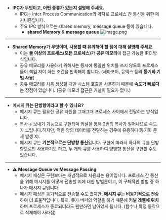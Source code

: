- **IPC가 무엇이고, 어떤 종류가 있는지 설명해 주세요.**
    - IPC는 Inter Process Communication의 약자로 프로세스 간 통신을 위한 메커니즘입니다.
    - 주요 IPC 방식으로는 shared memory, message queue 등이 있습니다.
        - **shared Memory** & **message queue**
          ![image.png](https://img1.daumcdn.net/thumb/R1280x0/?scode=mtistory2&fname=https%3A%2F%2Fblog.kakaocdn.net%2Fdn%2FbDS16L%2Fbtq6cUgBhUP%2FctoU6yixvYtxP6TDYgU4zK%2Fimg.png)
----
- **Shared Memory가 무엇이며, 사용할 때 유의해야 할 점에 대해 설명해 주세요.**
    - 이는 **둘 이상의 프로세스(모든 프로세스)가** **공유 메모리**에 접근 가능한 IPC 방식입니다.
    - 공유 메모리를 사용하기 위해서는 동시에 동일한 위치를 쓰지 않도록 프로세스들이 책임 져야 하는 조건을 만족해야 합니다. (세마포어, 뮤텍스 등의 **동기화 기법 사용**)
    - 공유 메모리를 처음 생성할 때만 시스템 호출을 사용하기 때문에 **속도가 빠르다**는 장점이 있습니다. (공유 메모리 접근은 커널이 필요가 없다.)
----
- **메시지 큐는 단방향이라고 할 수 있나요?**
    - 메시지 큐는 필요한 공유 자원을 그때그때 프로세스 사이에서 전달하는 방식입니다.
    - 복사→ 보내기 기능으로 구현되며 커널을 통해 2번의 복사가 일어나므로 속도가 느립니다.하지만, 적은 양의 데이터를 전달하는 경우에 유용하다(동기화 문제 발생 X).
    - 메시지 큐는 **기본적으로는 단방향 통신**입니다. 구현에 따라서 하나의 큐를 단방향으로만 사용하기도 하고, 두 개의 큐를 사용하여 양방향 통신을 구현할 수도 있습니다.
----
- ⚠️ **Message Queue vs Message Passing**
    - 메시지 패싱은 구현보다는 개념적으로 사용되는 용어입니다. 프로세스 간 통신을 위해 메시지를 어떻게 전송할 지에 대한 방법론이고, 이 구체적인 방법 중 하나가 메시지 큐입니다.
    - 메시지 패싱은 동기적으로 전송할 수도 있지만, **메시지 큐는 비동기적으로 전송**하여 더 효율적입니다. 특히, 큐가 버퍼의 역할을 하기 때문에 **커널 레벨에 위치**하며 프로세스가 종료되더라도 웬만하면 남아있게 됩니다. (함수나 특정 동작으로 삭제해야 사라짐)